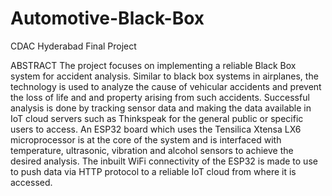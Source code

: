# Automotive-Black-Box
CDAC Hyderabad Final Project

ABSTRACT
The project focuses on implementing a reliable Black Box system for
accident analysis. Similar to black box systems in airplanes, the technology
is used to analyze the cause of vehicular accidents and prevent the loss of
life and and property arising from such accidents. Successful analysis is done
by tracking sensor data and making the data available in IoT cloud servers
such as Thinkspeak for the general public or specific users to access. An
ESP32 board which uses the Tensilica Xtensa LX6 microprocessor is at the
core of the system and is interfaced with temperature, ultrasonic, vibration
and alcohol sensors to achieve the desired analysis. The inbuilt WiFi
connectivity of the ESP32 is made to use to push data via HTTP protocol to a
reliable IoT cloud from where it is accessed.
